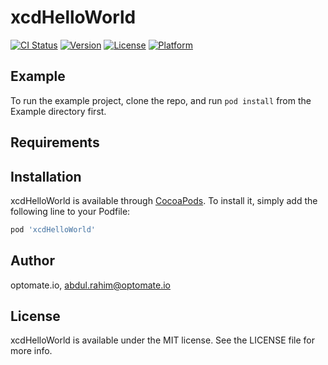 # xcdHelloWorld

[![CI Status](https://img.shields.io/travis/optomate.io/xcdHelloWorld.svg?style=flat)](https://travis-ci.org/optomate.io/xcdHelloWorld)
[![Version](https://img.shields.io/cocoapods/v/xcdHelloWorld.svg?style=flat)](https://cocoapods.org/pods/xcdHelloWorld)
[![License](https://img.shields.io/cocoapods/l/xcdHelloWorld.svg?style=flat)](https://cocoapods.org/pods/xcdHelloWorld)
[![Platform](https://img.shields.io/cocoapods/p/xcdHelloWorld.svg?style=flat)](https://cocoapods.org/pods/xcdHelloWorld)

## Example

To run the example project, clone the repo, and run `pod install` from the Example directory first.

## Requirements

## Installation

xcdHelloWorld is available through [CocoaPods](https://cocoapods.org). To install
it, simply add the following line to your Podfile:

```ruby
pod 'xcdHelloWorld'
```

## Author

optomate.io, abdul.rahim@optomate.io

## License

xcdHelloWorld is available under the MIT license. See the LICENSE file for more info.
